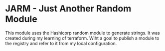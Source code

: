 # JARM - Just Another Random Module

This module uses the Hashicorp random module to generate strings. It was created during my learning of terraform. Wiht a goal to publish a module to the registry and refer to it from my local configuration. 

